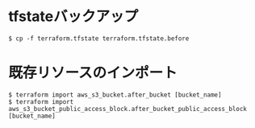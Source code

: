 # tfstateバックアップ

```
$ cp -f terraform.tfstate terraform.tfstate.before
```

# 既存リソースのインポート

```
$ terraform import aws_s3_bucket.after_bucket [bucket_name]
$ terraform import aws_s3_bucket_public_access_block.after_bucket_public_access_block [bucket_name]
```
